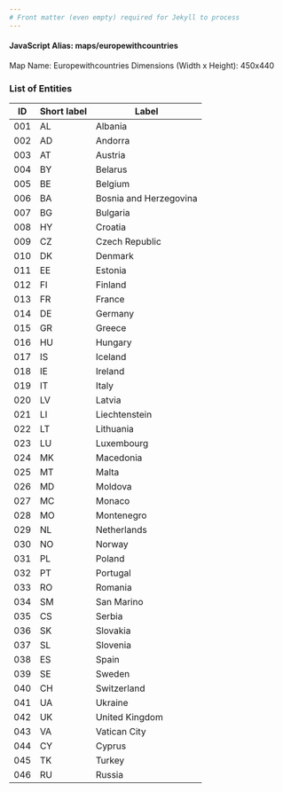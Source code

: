 ```yaml
---
# Front matter (even empty) required for Jekyll to process
---
```


#### JavaScript Alias: maps/europewithcountries

Map Name: Europewithcountries
Dimensions (Width x Height): 450x440






### List of Entities

ID | Short label | Label
---|---|---|
001|AL|Albania
002|AD|Andorra
003|AT|Austria
004|BY|Belarus
005|BE|Belgium
006|BA|Bosnia and Herzegovina
007|BG|Bulgaria
008|HY|Croatia
009|CZ|Czech Republic
010|DK|Denmark
011|EE|Estonia
012|FI|Finland
013|FR|France
014|DE|Germany
015|GR|Greece
016|HU|Hungary
017|IS|Iceland
018|IE|Ireland
019|IT|Italy
020|LV|Latvia
021|LI|Liechtenstein
022|LT|Lithuania
023|LU|Luxembourg
024|MK|Macedonia
025|MT|Malta
026|MD|Moldova
027|MC|Monaco
028|MO|Montenegro
029|NL|Netherlands
030|NO|Norway
031|PL|Poland
032|PT|Portugal
033|RO|Romania
034|SM|San Marino
035|CS|Serbia
036|SK|Slovakia
037|SL|Slovenia
038|ES|Spain
039|SE|Sweden
040|CH|Switzerland
041|UA|Ukraine
042|UK|United Kingdom
043|VA|Vatican City
044|CY|Cyprus
045|TK|Turkey
046|RU|Russia

